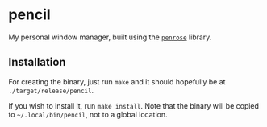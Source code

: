 # pencil

My personal window manager, built using the
[`penrose`](https://github.com/sminez/penrose) library.

## Installation

For creating the binary, just run `make` and it should hopefully be at
`./target/release/pencil`.

If you wish to install it, run `make install`. Note that the binary
will be copied to `~/.local/bin/pencil`, not to a global location.
